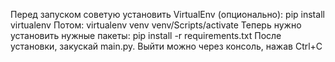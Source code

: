 Перед запуском советую установить VirtualEnv (опционально):
	pip install virtualenv
Потом:
	virtualenv venv
	venv/Scripts/activate
Теперь нужно установить нужные пакеты:
	pip install -r requirements.txt
После установки, закускай main.py. Выйти можно через консоль, нажав Ctrl+C